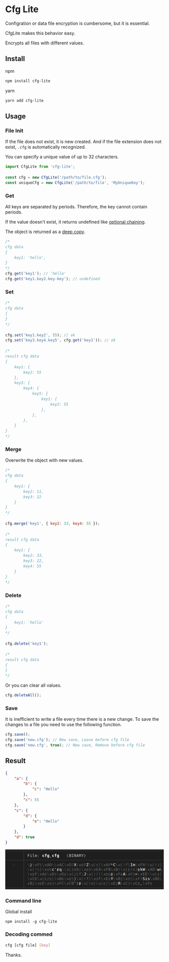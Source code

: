 # Cfg Lite

Configration or data file encryption is cumbersome, but it is essential.

CfgLite makes this behavior easy.

Encrypts all files with different values.


## Install

npm
```sh
npm install cfg-lite
```

yarn
```sh
yarn add cfg-lite
```

## Usage

### File Init

If the file does not exist, it is new created. And if the file extension does not exist, `.cfg` is automatically recognized.


You can specify a unique value of up to 32 characters.

```typescript
import CfgLite from 'cfg-lite';

const cfg = new CfgLite('/path/to/file.cfg');
const uniqueCfg = new CfgLite('/path/to/file', 'MyUniqueKey');
```

### Get

All keys are separated by periods. Therefore, the key cannot contain periods.

If the value doesn't exist, it returns undefined like [optional chaining](https://developer.mozilla.org/docs/Web/JavaScript/Reference/Operators/Optional_chaining).

The object is returned as a [deep copy](https://lodash.com/docs/4.17.15#cloneDeep).

```javascript
/*
cfg data
{
	key1: 'hello',
}
*/
cfg.get('key1'); // 'hello'
cfg.get('key1.key2.key-key'); // undefined
```

### Set

```javascript
/*
cfg data
{
}
*/

cfg.set('key1.key2', 55); // ok
cfg.set('key3.key4.key5', cfg.get('key1')); // ok

/*
result cfg data
{
	key1: {
		key2: 55
	},
	key3: {
		key4: {
			key5: {
				key1: {
					key2: 55
				},
			},
		},
	}
}
*/
```

### Merge

Overwrite the object with new values.

```javascript
/*
cfg data
{
	key1: {
		key2: 11,
		key3: 22
	}
}
*/

cfg.merge('key1', { key2: 33, key4: 55 });

/*
result cfg data
{
	key1: {
		key2: 33,
		key3: 22,
		key4: 55
	}
}
*/
```

### Delete
```javascript
/*
cfg data
{
	key1: 'hello'
}
*/

cfg.delete('key1');

/*
result cfg data
{
}
*/
```

Or you can clear all values.

```javascript
cfg.deleteAll();
```

### Save

It is inefficient to write a file every time there is a new change.
To save the changes to a file you need to use the following function.

```javascript
cfg.save();
cfg.save('new.cfg'); // New save, Leave before cfg file
cfg.save('new.cfg', true); // New save, Remove before cfg file
```

## Result
```json
{
	"a": {
		"b": {
			"c": "Hello"
		},
		"c": 55
	},
	"c": {
		"d": {
			"e": "Hello"
		}
	},
	"d": true
}
```
![](assets/pic1.png)


### Command line

Global install
```
npm install -g cfg-lite
```

### Decoding commed

```sh
cfg [cfg file] [key]
```

Thanks.
